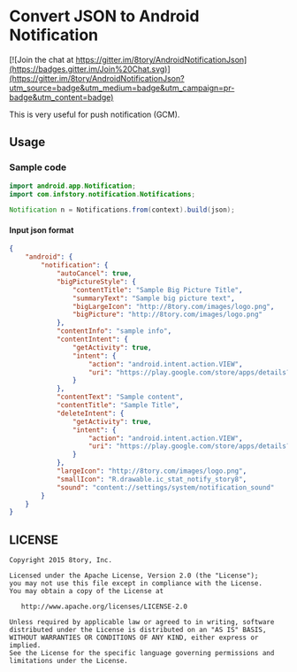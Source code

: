 # Convert JSON to Android Notification

[![Join the chat at https://gitter.im/8tory/AndroidNotificationJson](https://badges.gitter.im/Join%20Chat.svg)](https://gitter.im/8tory/AndroidNotificationJson?utm_source=badge&utm_medium=badge&utm_campaign=pr-badge&utm_content=badge)

This is very useful for push notification (GCM).

## Usage

### Sample code

```java
import android.app.Notification;
import com.infstory.notification.Notifications;

Notification n = Notifications.from(context).build(json);
```

#### Input json format

```json
{
    "android": {
        "notification": {
            "autoCancel": true,
            "bigPictureStyle": {
                "contentTitle": "Sample Big Picture Title",
                "summaryText": "Sample big picture text",
                "bigLargeIcon": "http://8tory.com/images/logo.png",
                "bigPicture": "http://8tory.com/images/logo.png"
            },
            "contentInfo": "sample info",
            "contentIntent": {
                "getActivity": true,
                "intent": {
                    "action": "android.intent.action.VIEW",
                    "uri": "https://play.google.com/store/apps/details?id=com.story8.android.gallery"
                }
            },
            "contentText": "Sample content",
            "contentTitle": "Sample Title",
            "deleteIntent": {
                "getActivity": true,
                "intent": {
                    "action": "android.intent.action.VIEW",
                    "uri": "https://play.google.com/store/apps/details?id=com.story8.android.gallery"
                }
            },
            "largeIcon": "http://8tory.com/images/logo.png",
            "smallIcon": "R.drawable.ic_stat_notify_story8",
            "sound": "content://settings/system/notification_sound"
        }
    }
}
```

## LICENSE

```
Copyright 2015 8tory, Inc.

Licensed under the Apache License, Version 2.0 (the "License");
you may not use this file except in compliance with the License.
You may obtain a copy of the License at

   http://www.apache.org/licenses/LICENSE-2.0

Unless required by applicable law or agreed to in writing, software
distributed under the License is distributed on an "AS IS" BASIS,
WITHOUT WARRANTIES OR CONDITIONS OF ANY KIND, either express or implied.
See the License for the specific language governing permissions and
limitations under the License.
```
